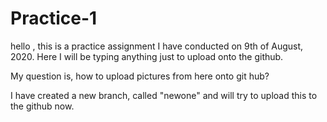 # Practice-1
hello , this is a practice assignment I have conducted on 9th of August, 2020. 
Here I will be typing anything just to upload onto the github. 

My question is, how to upload pictures from here onto git hub?  

I have created a new branch, called "newone" and will try to upload this to the github now. 